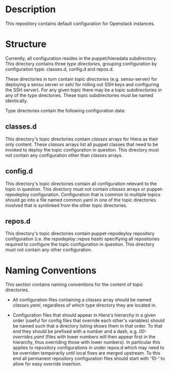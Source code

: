 Description
===========

This repository contains default configuration for Openstack instances.

Structure
=========

Currently, all configuration resides in the puppet/hieradata subdirectory. This
directory contains three *type directories*, grouping configuration by
configuration type: classes.d, config.d and repos.d.

These directories in turn contain *topic directories* (e.g. sensu-server/ for
deploying a sensu server or ssh/ for rolling out SSH keys and configuring the
SSH server). For any given topic there may be a topic subdirectories in any of
the type directories. These topic subdirectories must be named identically.

Type directories contain the following configuration data:

classes.d
---------

This directory's topic directories contain *classes* arrays for Hiera as their
only content. These *classes* arrays list all puppet classes that need to be
invoked to deploy the topic configuration in question. This directory must not
contain any configuration other than *classes* arrays.

config.d
--------

This directory's topic directories contain all configuration relevant to the
topic in question. This directory must not contain *classes* arrays or
puppet-repodeploy configuration. Configuration that is common to multiple
topics should go into a file named common.yaml in one of the topic directories
involved that is symlinked from the other topic directories.

repos.d
-------

This directory's topic directories contain puppet-repodeyloy repository
configuration (i.e. the *repodeploy::repos hash*) specifiying all repositories
required to configure the topic configuration in question. This directory must
not contain any other configuration.


Naming Conventions
==================

This section contains naming conventions for the content of topic directories.

* All configuration files containing a *classes* array should be named
  *classes.yaml*, regardless of which type directory they are located in.

* Configuration files that should appear in Hiera's hierarchy in a given order
  (useful for config files that override each other's variables) should be
  named such that a directory listing shows them in that order. To that end
  they should be prefixed with a number and a dash, e.g. *00-overrides.yaml*
  (files with lower numbers will then appear first in the hierarchy, thus
  overriding those with lower numbers). In particular this applies to
  repository configurations in under repos.d which may need to be overriden
  temporarily until local fixes are merged upstream. To this end all permanent
  repository configuration files should start with '10-' to allow for easy
  override insertion.
